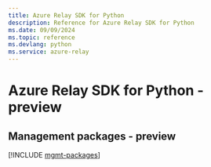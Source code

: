 ```yaml
---
title: Azure Relay SDK for Python
description: Reference for Azure Relay SDK for Python
ms.date: 09/09/2024
ms.topic: reference
ms.devlang: python
ms.service: azure-relay
---
```

# Azure Relay SDK for Python - preview

## Management packages - preview
[!INCLUDE [mgmt-packages](relay-mgmt-index.md)]